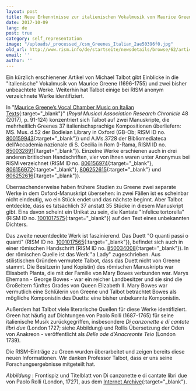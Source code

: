 ```yaml
---
layout: post
title: Neue Erkenntnisse zur italienischen Vokalmusik von Maurice Greene
date: 2017-10-09
lang: de
post: true
category: self_representation
image: "/uploads/_processed_/csm_Greenes_Italian_2ae50396f0.jpg"
old_url: http://www.rism.info/de/startseite/newsdetails/browse/62/article/64/new-insight-on-maurice-greenes-italian-vocal-music.html
email: ''
author: ''
---
```



Ein kürzlich erschienener Artikel von Michael Talbot gibt Einblicke in die "italienische" Vokalmusik von Maurice Greene (1696-1755) und zwei bisher unbeachtete Werke. Weiterhin hat Talbot einige bei RISM anonym verzeichnete Werke identifiziert.

In "[Maurice Greene’s Vocal Chamber Music on Italian Texts](http://dx.doi.org/10.1080/14723808.2016.1271573){:target="_blank"}" (_Royal Musical Association Research Chronicle_ 48 (2017), p. 91-124) konzentriert sich Talbot auf zwei Manuskripte, die mehrheitlich Greenes 37 italienischsprachige Kompositionen überliefern: MS. Mus. d.52 der Bodleian Library in Oxford (GB-Ob; RISM ID no. [800159943](https://opac.rism.info/search?id=800159943&Language=en){:target="_blank"}) und A.Ms.3728 der Bibliomediateca dell'Accademia nazionale di S. Cecilia in Rom (I-Rama, RISM ID no. [850032891](https://opac.rism.info/search?id=850032891&Language=en){:target="_blank"}). Einzelne Werke erschienen auch in drei anderen britischen Handschriften, vier von ihnen waren unter Anonymus bei RISM verzeichnet (RISM ID no. [806156974](https://opac.rism.info/search?id=806156974&Language=en){:target="_blank"}, [806156972](https://opac.rism.info/search?id=806156972&Language=en){:target="_blank"}, [806252615](https://opac.rism.info/search?id=806252615&Language=en){:target="_blank"} und [806252616](https://opac.rism.info/search?id=806252616&Language=en){:target="_blank"}).

Überraschenderweise haben frühere Studien zu Greene zwei separate Werke in dem Oxford-Manuskript übersehen: in zwei Fällen ist es scheinbar nicht eindeutig, wo ein Stück endet und das nächste beginnt. Aber Talbot entdeckte, dass es tatsächlich 37 anstatt 35 Stücke in diesem Manuskript gibt. Eins davon scheint ein Unikat zu sein, die Kantate "Infelice tortorella" (RISM ID no. [1001017575](https://opac.rism.info/search?id=1001017575&Language=en){:target="_blank"}) auf den Text eines unbekannten Dichters.

Das zweite neuentdeckte Werk ist faszinierend. Das Duett "O quanti passi o quanti" (RISM ID no. [1001017565](https://opac.rism.info/search?id=1001017565&Language=en){:target="_blank"}), befindet sich auch in einer römischen Handschrift (RISM ID no. [850034008](https://opac.rism.info/search?id=850034008&Language=en){:target="_blank"}). In der römischen Quelle ist das Werk "a Lady" zugeschrieben. Aus stilistischen Gründen vermutete Talbot, dass das Duett nicht von Greene stammt. Die Besitzerin (und Kopistin) des römischen Manuskripts war Elisabeth Planta, die mit der Familie von Mary Bowes verbunden war. Marys Ehemann - George Bowes - war ein reicher Landbesitzer und sie sind die Großeltern fünftes Grades von Queen Elizabeth II. Mary Bowes war vermutlich eine Schlülerin von Greene und Talbot betrachtet Bowes als möglliche Komponistin des Duetts: eine bisher unbekannte Komponistin.

Außerdem hat Talbot viele literarische Quellen für diese Werke identifiziert. Green hat häufig auf Dichtungen von Paolo Rolli (1687-1765) für seine italienische Musik zurückgegriffen, insbesondere _Di canzonette e di cantate libri due_ (London 1727; siehe Abbildung) und Rollis Übersetzung der Oden von Anakreon - veröffentlicht als _Delle ode d'Anacreonte Teio_ (London 1739).

Die RISM-Einträge zu Green wurden überarbeitet und zeigen bereits diese neuen Informationen. Wir danken Professor Talbot, dass er uns seine Forschungsergebnisse mitgeteilt hat.


_Abbildung_ : Frontispiz und Titelblatt von Di canzonette e di cantate libri due von Paolo Rolli (London, 1727), aus dem [Internet Archive](https://archive.org/details/bub_gb_pICeIHxNG-YC){:target="_blank"}.



<script type="text/javascript">var switchTo5x=true;</script><script type="text/javascript" src="http://w.sharethis.com/button/buttons.js"></script><script type="text/javascript">stLight.options({publisher: "9b601438-1ce1-49d8-bfd7-9cff5df54c17", doNotHash: false, doNotCopy: false, hashAddressBar: false});</script>